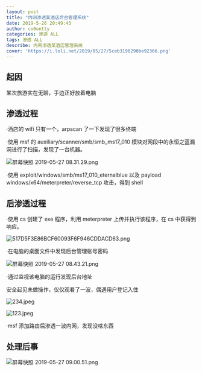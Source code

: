 ```yaml
---
layout: post
title: "内网渗透某酒店后台管理系统"
date: 2019-5-26 20:49:43
author: co0ontty
categories: 渗透 ALL
tags: 渗透 ALL 
describe: 内网渗透某酒店管理系统
cover: 'https://i.loli.net/2019/05/27/5ceb3196290be92366.png'
---
```

## 起因

某次旅游实在无聊，手边正好放着电脑  

## 渗透过程

·酒店的 wifi 只有一个，arpscan 了一下发现了很多终端  

·使用 msf 的 auxiliary/scanner/smb/smb_ms17_010 模块对网段中的永恒之蓝漏洞进行了扫描，发现了一台机器。  

![屏幕快照 2019-05-27 08.31.29.png](https://i.loli.net/2019/05/27/5ceb3007034cb15955.png)  

·使用 exploit/windows/smb/ms17_010_eternalblue 以及 payload windows/x64/meterpreter/reverse_tcp 攻击，得到 shell  

## 后渗透过程  

·使用 cs 创建了 exe 程序，利用 meterpreter 上传并执行该程序，在 cs 中获得到响应。  

![517D5F3E86BCF60093F6F946CDDACD63.png](https://i.loli.net/2019/05/27/5ceb3196290be92366.png)

·在电脑的桌面文件中发现后台管理帐号密码  

![屏幕快照 2019-05-27 08.43.21.png](https://i.loli.net/2019/05/27/5ceb336a646bc63591.png)  
  
·通过监视该电脑的运行发现后台地址  

安全起见未做操作，仅仅观看了一波，偶遇用户登记入住  

![234.jpeg](https://i.loli.net/2019/05/27/5ceb36329a43f78651.jpeg)

![123.jpeg](https://i.loli.net/2019/05/27/5ceb36328f11296971.jpeg)

·msf 添加路由后渗透一波内网，发现没啥东西  

## 处理后事  

![屏幕快照 2019-05-27 09.00.51.png](https://i.loli.net/2019/05/27/5ceb36db1d7f053947.png)
 